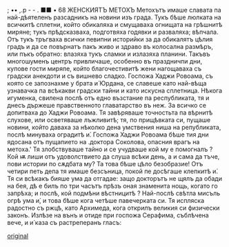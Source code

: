 ﻿;	•• ,.р - - .	■■ •
68	ЖЕНСКИЯТЪ МЕТОХЪ
Метохътъ имаше славата па най-дѣятеленъ разсадникъ на новини изъ града. Тукъ бѣше люлката на всичкитѣ сплетни, който обикаляха и смущаваха огнищата на грѣшнитѣ миряне; тукъ прѣдсказваха, подготвяха годявки и разваляха; вѣпчала. Отъ тукъ тръгваха всички певипни историйки за да обикалятъ цѣлия градъ и да се повърнатъ пакъ живо и здраво въ колосална размѣръ, или пъкъ обратно: влазяха тукъ сламки и излазяха планини. Такъвъ многошуменъ центръ привличаше, особенно въ праздничпи дни, купове гости миряпе, който благочестивитѣ жени нагощаваха съ градски анекдоти и съ вишнево сладко.
Госпожа Хаджи Ровоама, съ която се запознахме у брата и́ Юрдана, се славеше като най-вѣща узнавачка па всѣкакви градски тайни и като искусна сплетница. Нѣкога игуменка, свилена послѣ отъ едно възстание па республиката, тя и днесъ държеше правственното главатарство въ неж. За всичко се допитваха до Хаджи Ровоама. Тя завѣряваше точностьта па вѣрнитѣ слухове, или осветяваше лъжливитѣ; тя, по прищѣвката си, пущаше новини, който даваха за нѣколко дена умствения ниша на републиката, послѣ минуваха оградитѣ и́.
Госпожа Хаджи Ровоама бѣше тия дни ядосана отъ пущапието на .доктора Соколова, опасния врагъ на метоха.' Тя злобствуваше тайно и се учудваше кой му е помогналъ ? Кой ѭ лиши отъ удоволствието да слуша всѣки день, а и сама да тъче, пови истории по сѫдбата му? Та това бѣше цѣло безобразие! Отъ четири петь депа тя имаше безсъница, покой пе досѣгаше клепкитѣ и́. Тя си всѣкакъ бияше ума да отгадае: защо докторътъ не щялъ да обади на бея, дѣ е билъ по три часътъ прѣзъ оная знаменита нощь, когато го запрѣха; и послѣ, кой подмѣни вѣстницитѣ ? Най-послѣ свѣтла мисъль огрѣ ума и́, и това бѣше кога четѣше павечерката си. Тя испляска радостно съ ржцѣ, като Архимеда, кога открилъ великия си физически законъ. Излѣзе на вънъ и отиде при госпожа Серафима, съблѣчена вече, и и́ каза съ растреперанъ гласъ:

[original](images/081.jpg)